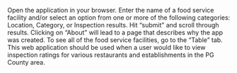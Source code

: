 

Open the application in your browser. 
Enter the name of a food service facility and/or select an option from one or more of the following categories: Location, Category, or Inspection results. 
Hit “submit” and scroll through results. 
Clicking on “About” will lead to a page that describes why the app was created. 
To see all of the food service facilities, go to the “Table” tab. 
This web application should be used when a user would like to view inspection ratings for various restaurants and establishments in the PG County area. 